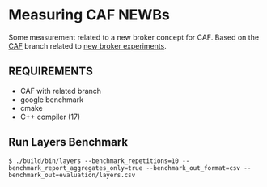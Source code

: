 # Measuring CAF NEWBs

Some measurement related to a new broker concept for CAF. Based on the [CAF](https://github.com/actor-framework/actor-framework/) branch related to [new broker experiments](https://github.com/actor-framework/actor-framework/tree/topic/new-broker-experiments).

## REQUIREMENTS

* CAF with related branch
* google benchmark
* cmake
* C++ compiler (17)


## Run Layers Benchmark

```
$ ./build/bin/layers --benchmark_repetitions=10 --benchmark_report_aggregates_only=true --benchmark_out_format=csv --benchmark_out=evaluation/layers.csv
```
